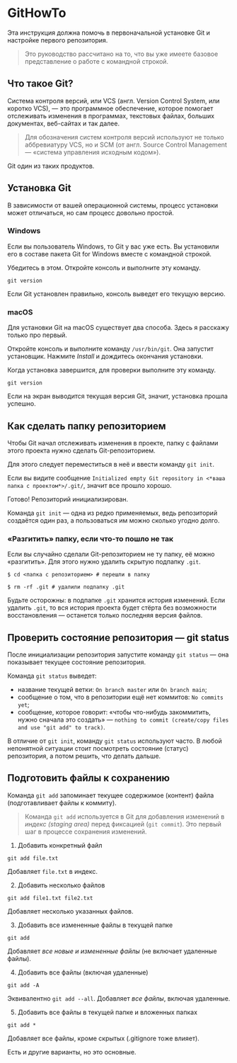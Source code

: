 # GitHowTo

Эта инструкция должна помочь в первоначальной установке Git и настройке первого репозитория.

> Это руководство рассчитано на то, что вы уже имеете базовое представление о работе с командной строкой.

## Что такое Git?

Система контроля версий, или VCS (англ. Version Control System, или коротко VCS), — это программное обеспечение, которое помогает отслеживать изменения в программах, текстовых файлах, больших документах, веб-сайтах и так далее.

> Для обозначения систем контроля версий используют не только аббревиатуру VCS, но и SCM (от англ. Source Control Management — «система управления исходным кодом»).

Git один из таких продуктов.

## Установка Git

В зависимости от вашей операционной системы, процесс установки может отличаться, но сам процесс довольно простой.

### Windows
Если вы пользователь Windows, то Git у вас уже есть. Вы установили его в составе пакета Git for Windows вместе с командной строкой.

Убедитесь в этом. Откройте консоль и выполните эту команду.

`git version`

Если Git установлен правильно, консоль выведет его текущую версию. 

### macOS

Для установки Git на macOS существует два способа. Здесь я расскажу только про первый.

Откройте консоль и выполните команду `/usr/bin/git`. Она запустит установщик. Нажмите *Install* и дождитесь окончания установки.

Когда установка завершится, для проверки выполните эту команду.

`git version`

Если на экран выводится текущая версия Git, значит, установка прошла успешно.

## Как сделать папку репозиторием

Чтобы Git начал отслеживать изменения в проекте, папку с файлами этого проекта нужно сделать Git-репозиторием.

Для этого следует переместиться в неё и ввести команду `git init`.

Если вы видите сообщение `Initialized empty Git repository in <*ваша папка с проектом*>/.git/`, значит все прошло хорошо.

Готово! Репозиторий инициализирован.

Команда `git init` — одна из редко применяемых, ведь репозиторий создаётся один раз, а пользоваться им можно сколько угодно долго.

### «Разгитить» папку, если что-то пошло не так

Если вы случайно сделали Git-репозиторием не ту папку, её можно «разгитить». Для этого нужно удалить скрытую подпапку `.git`.


	$ cd <папка с репозиторием> # перешли в папку

	$ rm -rf .git # удалили подпапку .git


Будьте осторожны: в подпапке `.git` хранится история изменений. Если удалить `.git`, то вся история проекта будет стёрта без возможности восстановления — останется только последняя версия файлов.

## Проверить состояние репозитория — git status

После инициализации репозитория запустите команду `git status` — она показывает текущее состояние репозитория.

Команда `git status` выведет:
- название текущей ветки: `On branch master` или `On branch main`;
- сообщение о том, что в репозитории ещё нет коммитов: `No commits yet`;
- сообщение, которое говорит: «чтобы что-нибудь закоммитить, нужно сначала это создать» — `nothing to commit (create/copy files and use "git add" to track)`.

В отличие от `git init`, команду `git status` используют часто. В любой непонятной ситуации стоит посмотреть состояние (статус) репозитория, а потом решить, что делать дальше.

## Подготовить файлы к сохранению

Команда `git add` запоминает текущее содержимое (контент) файла (подготавливает файлы к коммиту).

> Команда `git add` используется в Git для добавления изменений в *индекс (staging area)* перед фиксацией (`git commit`). Это первый шаг в процессе сохранения изменений.

1. Добавить конкретный файл

`git add file.txt`

Добавляет `file.txt` в индекс.

2. Добавить несколько файлов

`git add file1.txt file2.txt`

Добавляет несколько указанных файлов.

3. Добавить все измененные файлы в текущей папке

`git add`

Добавляет *все новые и измененные файлы* (не включает удаленные файлы).

4. Добавить все файлы (включая удаленные)

`git add -A`

Эквивалентно `git add --all`. Добавляет *все файлы*, включая удаленные.

5. Добавить все файлы в текущей папке и вложенных папках

`git add *`

Добавляет все файлы, кроме скрытых (.gitignore тоже влияет).

Есть и другие варианты, но это основные.
